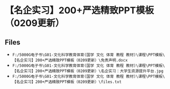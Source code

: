 # 【名企实习】200+严选精致PPT模板（0209更新）

## Files

- `F:/5000G电子书\G01-文化科学教育体育(国学 文化 体育 教程 教材)\课程\PPT模板\【名企实习】200+严选精致PPT模板（0209更新）\免责声明.docx`
- `F:/5000G电子书\G01-文化科学教育体育(国学 文化 体育 教程 教材)\课程\PPT模板\【名企实习】200+严选精致PPT模板（0209更新）\名企实习：大学生资源提升平台.jpg`
- `F:/5000G电子书\G01-文化科学教育体育(国学 文化 体育 教程 教材)\课程\PPT模板\【名企实习】200+严选精致PPT模板（0209更新）\files.txt`
